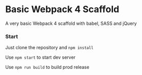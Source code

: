# Basic Webpack 4 Scaffold
A very basic Webpack 4 scaffold with babel, SASS and jQuery

### Start
Just clone the repository and `npm install`  
  
Use `npm start` to start dev server  
  
Use `npm run build` to build prod release  
